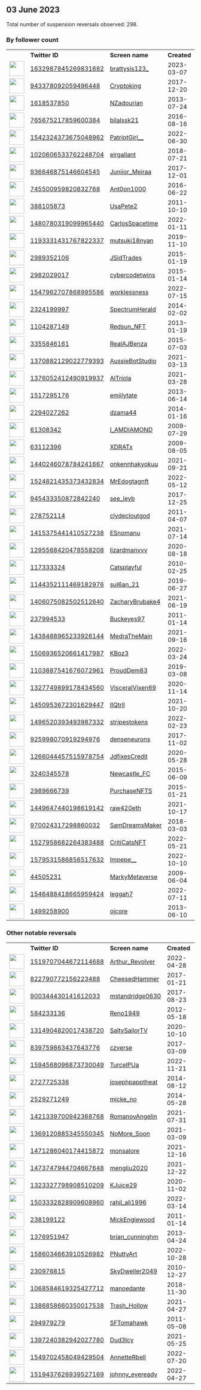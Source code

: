 
## 03 June 2023
Total number of suspension reversals observed: 298.

### By follower count
<table><tr><th></th><th align="left">Twitter ID</th><th align="left">Screen name</th>
<th align="left">Created</th><th align="left">Status</th><th align="left">Suspended</th><th align="left">Followers</th>
<tr><td><a href="https://pbs.twimg.com/profile_images/1665369522646425600/SJXm9EfT_normal.jpg"><img src="https://pbs.twimg.com/profile_images/1665369522646425600/SJXm9EfT_normal.jpg" width="40px" height="40px" align="center"/></a></td><td><a href="https://twitter.com/intent/user?user_id=1632987845269831682">1632987845269831682</a></td><td><a href="https://twitter.com/brattysis123_">brattysis123_</a></td><td>2023-03-07</td><td align="center"></td><td>2023-04-17</td><td>146968</td></tr>
<tr><td><a href="https://pbs.twimg.com/profile_images/1591393579142123522/JC36CJsK_normal.jpg"><img src="https://pbs.twimg.com/profile_images/1591393579142123522/JC36CJsK_normal.jpg" width="40px" height="40px" align="center"/></a></td><td><a href="https://twitter.com/intent/user?user_id=943378092059496448">943378092059496448</a></td><td><a href="https://twitter.com/Cryptoking">Cryptoking</a></td><td>2017-12-20</td><td align="center"></td><td>2022-12-27</td><td>112334</td></tr>
<tr><td><a href="https://pbs.twimg.com/profile_images/1614558406223826950/iHCxooHu_normal.jpg"><img src="https://pbs.twimg.com/profile_images/1614558406223826950/iHCxooHu_normal.jpg" width="40px" height="40px" align="center"/></a></td><td><a href="https://twitter.com/intent/user?user_id=1618537850">1618537850</a></td><td><a href="https://twitter.com/NZadourian">NZadourian</a></td><td>2013-07-24</td><td align="center"></td><td>2023-05-10</td><td>47388</td></tr>
<tr><td><a href="https://pbs.twimg.com/profile_images/1608814720559054851/TMoJCH7c_normal.jpg"><img src="https://pbs.twimg.com/profile_images/1608814720559054851/TMoJCH7c_normal.jpg" width="40px" height="40px" align="center"/></a></td><td><a href="https://twitter.com/intent/user?user_id=765675217859600384">765675217859600384</a></td><td><a href="https://twitter.com/bilalssk21">bilalssk21</a></td><td>2016-08-16</td><td align="center"></td><td>2023-05-20</td><td>18585</td></tr>
<tr><td><a href="https://pbs.twimg.com/profile_images/1665521268861415428/bRvQPRmt_normal.jpg"><img src="https://pbs.twimg.com/profile_images/1665521268861415428/bRvQPRmt_normal.jpg" width="40px" height="40px" align="center"/></a></td><td><a href="https://twitter.com/intent/user?user_id=1542324373675048962">1542324373675048962</a></td><td><a href="https://twitter.com/PatriotGirl__">PatriotGirl__</a></td><td>2022-06-30</td><td align="center"></td><td>2022-11-12</td><td>17782</td></tr>
<tr><td><a href="https://pbs.twimg.com/profile_images/1020607039960121344/pPu076L6_normal.jpg"><img src="https://pbs.twimg.com/profile_images/1020607039960121344/pPu076L6_normal.jpg" width="40px" height="40px" align="center"/></a></td><td><a href="https://twitter.com/intent/user?user_id=1020606533762248704">1020606533762248704</a></td><td><a href="https://twitter.com/eirgallant">eirgallant</a></td><td>2018-07-21</td><td align="center"></td><td>2023-05-26</td><td>14591</td></tr>
<tr><td><a href="https://pbs.twimg.com/profile_images/1633831348967444486/0WBUWuRj_normal.jpg"><img src="https://pbs.twimg.com/profile_images/1633831348967444486/0WBUWuRj_normal.jpg" width="40px" height="40px" align="center"/></a></td><td><a href="https://twitter.com/intent/user?user_id=936646875146604545">936646875146604545</a></td><td><a href="https://twitter.com/Juniior_Meiraa">Juniior_Meiraa</a></td><td>2017-12-01</td><td align="center"></td><td>2023-03-31</td><td>11116</td></tr>
<tr><td><a href="https://pbs.twimg.com/profile_images/1669276362899587074/xcwqCnjs_normal.jpg"><img src="https://pbs.twimg.com/profile_images/1669276362899587074/xcwqCnjs_normal.jpg" width="40px" height="40px" align="center"/></a></td><td><a href="https://twitter.com/intent/user?user_id=745500959820832768">745500959820832768</a></td><td><a href="https://twitter.com/Ant0on1000">Ant0on1000</a></td><td>2016-06-22</td><td align="center"></td><td></td><td>11090</td></tr>
<tr><td><a href="https://pbs.twimg.com/profile_images/1386616391206277121/F8uQtHF4_normal.jpg"><img src="https://pbs.twimg.com/profile_images/1386616391206277121/F8uQtHF4_normal.jpg" width="40px" height="40px" align="center"/></a></td><td><a href="https://twitter.com/intent/user?user_id=388105873">388105873</a></td><td><a href="https://twitter.com/UsaPete2">UsaPete2</a></td><td>2011-10-10</td><td align="center">🚫</td><td>2023-05-29</td><td>11045</td></tr>
<tr><td><a href="https://pbs.twimg.com/profile_images/1587285381497634822/Lm4RximV_normal.jpg"><img src="https://pbs.twimg.com/profile_images/1587285381497634822/Lm4RximV_normal.jpg" width="40px" height="40px" align="center"/></a></td><td><a href="https://twitter.com/intent/user?user_id=1480780319099965440">1480780319099965440</a></td><td><a href="https://twitter.com/CarlosSpacetime">CarlosSpacetime</a></td><td>2022-01-11</td><td align="center"></td><td>2023-06-01</td><td>10912</td></tr>
<tr><td><a href="https://pbs.twimg.com/profile_images/1518480105118466048/CvuhRihU_normal.jpg"><img src="https://pbs.twimg.com/profile_images/1518480105118466048/CvuhRihU_normal.jpg" width="40px" height="40px" align="center"/></a></td><td><a href="https://twitter.com/intent/user?user_id=1193331431767822337">1193331431767822337</a></td><td><a href="https://twitter.com/mutsuki18nyan">mutsuki18nyan</a></td><td>2019-11-10</td><td align="center"></td><td>2023-05-16</td><td>10735</td></tr>
<tr><td><a href="https://pbs.twimg.com/profile_images/1617415184582332416/k526am03_normal.jpg"><img src="https://pbs.twimg.com/profile_images/1617415184582332416/k526am03_normal.jpg" width="40px" height="40px" align="center"/></a></td><td><a href="https://twitter.com/intent/user?user_id=2989352106">2989352106</a></td><td><a href="https://twitter.com/JSidTrades">JSidTrades</a></td><td>2015-01-19</td><td align="center"></td><td>2023-06-01</td><td>9845</td></tr>
<tr><td><a href="https://pbs.twimg.com/profile_images/1599678808721747968/GTR1nxpX_normal.jpg"><img src="https://pbs.twimg.com/profile_images/1599678808721747968/GTR1nxpX_normal.jpg" width="40px" height="40px" align="center"/></a></td><td><a href="https://twitter.com/intent/user?user_id=2982029017">2982029017</a></td><td><a href="https://twitter.com/cybercodetwins">cybercodetwins</a></td><td>2015-01-14</td><td align="center"></td><td>2023-05-31</td><td>9747</td></tr>
<tr><td><a href="https://pbs.twimg.com/profile_images/1668660333718777873/GntM6rvH_normal.jpg"><img src="https://pbs.twimg.com/profile_images/1668660333718777873/GntM6rvH_normal.jpg" width="40px" height="40px" align="center"/></a></td><td><a href="https://twitter.com/intent/user?user_id=1547962707868995586">1547962707868995586</a></td><td><a href="https://twitter.com/worklessness">worklessness</a></td><td>2022-07-15</td><td align="center">🚫</td><td>2023-05-28</td><td>8848</td></tr>
<tr><td><a href="https://pbs.twimg.com/profile_images/1642184478889062400/IkHy7gVp_normal.jpg"><img src="https://pbs.twimg.com/profile_images/1642184478889062400/IkHy7gVp_normal.jpg" width="40px" height="40px" align="center"/></a></td><td><a href="https://twitter.com/intent/user?user_id=2324199997">2324199997</a></td><td><a href="https://twitter.com/SpectrumHerald">SpectrumHerald</a></td><td>2014-02-02</td><td align="center"></td><td>2023-05-30</td><td>8627</td></tr>
<tr><td><a href="https://pbs.twimg.com/profile_images/1642795575857885184/JjENzfuP_normal.png"><img src="https://pbs.twimg.com/profile_images/1642795575857885184/JjENzfuP_normal.png" width="40px" height="40px" align="center"/></a></td><td><a href="https://twitter.com/intent/user?user_id=1104287149">1104287149</a></td><td><a href="https://twitter.com/Redsun_NFT">Redsun_NFT</a></td><td>2013-01-19</td><td align="center"></td><td>2023-05-30</td><td>8609</td></tr>
<tr><td><a href="https://pbs.twimg.com/profile_images/1158189409067503617/GiSktrqU_normal.jpg"><img src="https://pbs.twimg.com/profile_images/1158189409067503617/GiSktrqU_normal.jpg" width="40px" height="40px" align="center"/></a></td><td><a href="https://twitter.com/intent/user?user_id=3355846161">3355846161</a></td><td><a href="https://twitter.com/RealAJBenza">RealAJBenza</a></td><td>2015-07-03</td><td align="center"></td><td></td><td>8527</td></tr>
<tr><td><a href="https://pbs.twimg.com/profile_images/1581448679285698561/YlHyePjW_normal.jpg"><img src="https://pbs.twimg.com/profile_images/1581448679285698561/YlHyePjW_normal.jpg" width="40px" height="40px" align="center"/></a></td><td><a href="https://twitter.com/intent/user?user_id=1370882129022779393">1370882129022779393</a></td><td><a href="https://twitter.com/AussieBotStudio">AussieBotStudio</a></td><td>2021-03-13</td><td align="center"></td><td>2023-05-30</td><td>8207</td></tr>
<tr><td><a href="https://pbs.twimg.com/profile_images/1665456584367960064/9wrYB-17_normal.png"><img src="https://pbs.twimg.com/profile_images/1665456584367960064/9wrYB-17_normal.png" width="40px" height="40px" align="center"/></a></td><td><a href="https://twitter.com/intent/user?user_id=1376052412490919937">1376052412490919937</a></td><td><a href="https://twitter.com/AlTriola">AlTriola</a></td><td>2021-03-28</td><td align="center"></td><td>2023-05-31</td><td>8159</td></tr>
<tr><td><a href="https://pbs.twimg.com/profile_images/1664717064198582273/cbgc5ImR_normal.jpg"><img src="https://pbs.twimg.com/profile_images/1664717064198582273/cbgc5ImR_normal.jpg" width="40px" height="40px" align="center"/></a></td><td><a href="https://twitter.com/intent/user?user_id=1517295176">1517295176</a></td><td><a href="https://twitter.com/emiilytate">emiilytate</a></td><td>2013-06-14</td><td align="center"></td><td>2022-08-15</td><td>8125</td></tr>
<tr><td><a href="https://pbs.twimg.com/profile_images/1629077286300401666/cVEgaeB8_normal.jpg"><img src="https://pbs.twimg.com/profile_images/1629077286300401666/cVEgaeB8_normal.jpg" width="40px" height="40px" align="center"/></a></td><td><a href="https://twitter.com/intent/user?user_id=2294027262">2294027262</a></td><td><a href="https://twitter.com/dzama44">dzama44</a></td><td>2014-01-16</td><td align="center"></td><td>2023-05-02</td><td>7968</td></tr>
<tr><td><a href="https://pbs.twimg.com/profile_images/1665758329765855233/frj8wJK__normal.jpg"><img src="https://pbs.twimg.com/profile_images/1665758329765855233/frj8wJK__normal.jpg" width="40px" height="40px" align="center"/></a></td><td><a href="https://twitter.com/intent/user?user_id=61308342">61308342</a></td><td><a href="https://twitter.com/I_AMDIAMOND">I_AMDIAMOND</a></td><td>2009-07-29</td><td align="center"></td><td>2022-11-22</td><td>7661</td></tr>
<tr><td><a href="https://pbs.twimg.com/profile_images/1671909350003159041/YXFyGaI3_normal.jpg"><img src="https://pbs.twimg.com/profile_images/1671909350003159041/YXFyGaI3_normal.jpg" width="40px" height="40px" align="center"/></a></td><td><a href="https://twitter.com/intent/user?user_id=63112396">63112396</a></td><td><a href="https://twitter.com/XDRATx">XDRATx</a></td><td>2009-08-05</td><td align="center"></td><td>2023-05-25</td><td>7228</td></tr>
<tr><td><a href="https://pbs.twimg.com/profile_images/1659469789151240195/8njZ1ZYp_normal.jpg"><img src="https://pbs.twimg.com/profile_images/1659469789151240195/8njZ1ZYp_normal.jpg" width="40px" height="40px" align="center"/></a></td><td><a href="https://twitter.com/intent/user?user_id=1440246078784241667">1440246078784241667</a></td><td><a href="https://twitter.com/onkennhakyokuu">onkennhakyokuu</a></td><td>2021-09-21</td><td align="center">🚫</td><td>2023-05-31</td><td>6984</td></tr>
<tr><td><a href="https://pbs.twimg.com/profile_images/1673577603322593280/NXEQsdqU_normal.jpg"><img src="https://pbs.twimg.com/profile_images/1673577603322593280/NXEQsdqU_normal.jpg" width="40px" height="40px" align="center"/></a></td><td><a href="https://twitter.com/intent/user?user_id=1524821435373432834">1524821435373432834</a></td><td><a href="https://twitter.com/MrEdogtagnft">MrEdogtagnft</a></td><td>2022-05-12</td><td align="center"></td><td>2023-06-01</td><td>6905</td></tr>
<tr><td><a href="https://pbs.twimg.com/profile_images/1586868403561992192/TLPtNSkI_normal.png"><img src="https://pbs.twimg.com/profile_images/1586868403561992192/TLPtNSkI_normal.png" width="40px" height="40px" align="center"/></a></td><td><a href="https://twitter.com/intent/user?user_id=945433350872842240">945433350872842240</a></td><td><a href="https://twitter.com/see_leyb">see_leyb</a></td><td>2017-12-25</td><td align="center"></td><td>2023-06-01</td><td>6835</td></tr>
<tr><td><a href="https://pbs.twimg.com/profile_images/1647829196457099268/KIsoDgvq_normal.jpg"><img src="https://pbs.twimg.com/profile_images/1647829196457099268/KIsoDgvq_normal.jpg" width="40px" height="40px" align="center"/></a></td><td><a href="https://twitter.com/intent/user?user_id=278752114">278752114</a></td><td><a href="https://twitter.com/clydecloutgod">clydecloutgod</a></td><td>2011-04-07</td><td align="center"></td><td>2023-05-27</td><td>6678</td></tr>
<tr><td><a href="https://pbs.twimg.com/profile_images/1650220811502927874/HrnzhEmE_normal.jpg"><img src="https://pbs.twimg.com/profile_images/1650220811502927874/HrnzhEmE_normal.jpg" width="40px" height="40px" align="center"/></a></td><td><a href="https://twitter.com/intent/user?user_id=1415375441410527238">1415375441410527238</a></td><td><a href="https://twitter.com/ESnomanu">ESnomanu</a></td><td>2021-07-14</td><td align="center"></td><td></td><td>6431</td></tr>
<tr><td><a href="https://pbs.twimg.com/profile_images/1654545381072543744/PK-uHimF_normal.jpg"><img src="https://pbs.twimg.com/profile_images/1654545381072543744/PK-uHimF_normal.jpg" width="40px" height="40px" align="center"/></a></td><td><a href="https://twitter.com/intent/user?user_id=1295568420478558208">1295568420478558208</a></td><td><a href="https://twitter.com/lizardmanvvv">lizardmanvvv</a></td><td>2020-08-18</td><td align="center"></td><td>2023-05-31</td><td>6378</td></tr>
<tr><td><a href="https://pbs.twimg.com/profile_images/1632397847491428357/FBwdd5da_normal.jpg"><img src="https://pbs.twimg.com/profile_images/1632397847491428357/FBwdd5da_normal.jpg" width="40px" height="40px" align="center"/></a></td><td><a href="https://twitter.com/intent/user?user_id=117333324">117333324</a></td><td><a href="https://twitter.com/Catsplayful">Catsplayful</a></td><td>2010-02-25</td><td align="center">🚫</td><td>2023-05-03</td><td>6348</td></tr>
<tr><td><a href="https://pbs.twimg.com/profile_images/1538272494590771203/YX79I4cm_normal.jpg"><img src="https://pbs.twimg.com/profile_images/1538272494590771203/YX79I4cm_normal.jpg" width="40px" height="40px" align="center"/></a></td><td><a href="https://twitter.com/intent/user?user_id=1144352111469182976">1144352111469182976</a></td><td><a href="https://twitter.com/sul6an_21">sul6an_21</a></td><td>2019-06-27</td><td align="center"></td><td>2022-12-03</td><td>6126</td></tr>
<tr><td><a href="https://pbs.twimg.com/profile_images/1663719875393486848/2-Q9SVfr_normal.jpg"><img src="https://pbs.twimg.com/profile_images/1663719875393486848/2-Q9SVfr_normal.jpg" width="40px" height="40px" align="center"/></a></td><td><a href="https://twitter.com/intent/user?user_id=1406075082502512640">1406075082502512640</a></td><td><a href="https://twitter.com/ZacharyBrubake4">ZacharyBrubake4</a></td><td>2021-06-19</td><td align="center"></td><td>2023-06-01</td><td>5996</td></tr>
<tr><td><a href="https://pbs.twimg.com/profile_images/1661852463866191872/cubOHunD_normal.jpg"><img src="https://pbs.twimg.com/profile_images/1661852463866191872/cubOHunD_normal.jpg" width="40px" height="40px" align="center"/></a></td><td><a href="https://twitter.com/intent/user?user_id=237994533">237994533</a></td><td><a href="https://twitter.com/Buckeyes97">Buckeyes97</a></td><td>2011-01-14</td><td align="center"></td><td>2023-06-01</td><td>5992</td></tr>
<tr><td><a href="https://pbs.twimg.com/profile_images/1615802947002109975/ngj9joUB_normal.jpg"><img src="https://pbs.twimg.com/profile_images/1615802947002109975/ngj9joUB_normal.jpg" width="40px" height="40px" align="center"/></a></td><td><a href="https://twitter.com/intent/user?user_id=1438488965233926144">1438488965233926144</a></td><td><a href="https://twitter.com/MedraTheMain">MedraTheMain</a></td><td>2021-09-16</td><td align="center"></td><td>2023-05-31</td><td>5973</td></tr>
<tr><td><a href="https://pbs.twimg.com/profile_images/1530266867725701129/4rfE2MwG_normal.jpg"><img src="https://pbs.twimg.com/profile_images/1530266867725701129/4rfE2MwG_normal.jpg" width="40px" height="40px" align="center"/></a></td><td><a href="https://twitter.com/intent/user?user_id=1506936520661417987">1506936520661417987</a></td><td><a href="https://twitter.com/KBoz3">KBoz3</a></td><td>2022-03-24</td><td align="center"></td><td>2023-05-31</td><td>5873</td></tr>
<tr><td><a href="https://pbs.twimg.com/profile_images/1668424767492472832/UqgHJmsg_normal.png"><img src="https://pbs.twimg.com/profile_images/1668424767492472832/UqgHJmsg_normal.png" width="40px" height="40px" align="center"/></a></td><td><a href="https://twitter.com/intent/user?user_id=1103887541676072961">1103887541676072961</a></td><td><a href="https://twitter.com/ProudDem83">ProudDem83</a></td><td>2019-03-08</td><td align="center"></td><td>2022-12-09</td><td>5866</td></tr>
<tr><td><a href="https://pbs.twimg.com/profile_images/1608208198489579521/UjW1poxl_normal.jpg"><img src="https://pbs.twimg.com/profile_images/1608208198489579521/UjW1poxl_normal.jpg" width="40px" height="40px" align="center"/></a></td><td><a href="https://twitter.com/intent/user?user_id=1327749899178434560">1327749899178434560</a></td><td><a href="https://twitter.com/VisceralVixen69">VisceralVixen69</a></td><td>2020-11-14</td><td align="center"></td><td>2023-05-27</td><td>5796</td></tr>
<tr><td><a href="https://pbs.twimg.com/profile_images/1653750927222775809/s6H29u0R_normal.jpg"><img src="https://pbs.twimg.com/profile_images/1653750927222775809/s6H29u0R_normal.jpg" width="40px" height="40px" align="center"/></a></td><td><a href="https://twitter.com/intent/user?user_id=1450953672301629447">1450953672301629447</a></td><td><a href="https://twitter.com/IIQtrll">IIQtrll</a></td><td>2021-10-20</td><td align="center"></td><td>2023-05-11</td><td>5793</td></tr>
<tr><td><a href="https://pbs.twimg.com/profile_images/1654166344885993479/1ZfLhDXU_normal.jpg"><img src="https://pbs.twimg.com/profile_images/1654166344885993479/1ZfLhDXU_normal.jpg" width="40px" height="40px" align="center"/></a></td><td><a href="https://twitter.com/intent/user?user_id=1496520393493987332">1496520393493987332</a></td><td><a href="https://twitter.com/stripestokens">stripestokens</a></td><td>2022-02-23</td><td align="center"></td><td>2023-05-31</td><td>5671</td></tr>
<tr><td><a href="https://pbs.twimg.com/profile_images/1554458624080101377/CZxOOfxv_normal.jpg"><img src="https://pbs.twimg.com/profile_images/1554458624080101377/CZxOOfxv_normal.jpg" width="40px" height="40px" align="center"/></a></td><td><a href="https://twitter.com/intent/user?user_id=925998070919294976">925998070919294976</a></td><td><a href="https://twitter.com/denseneurons">denseneurons</a></td><td>2017-11-02</td><td align="center"></td><td>2022-09-24</td><td>5374</td></tr>
<tr><td><a href="https://pbs.twimg.com/profile_images/1577890606667309058/w8mz06ON_normal.jpg"><img src="https://pbs.twimg.com/profile_images/1577890606667309058/w8mz06ON_normal.jpg" width="40px" height="40px" align="center"/></a></td><td><a href="https://twitter.com/intent/user?user_id=1266044457515978754">1266044457515978754</a></td><td><a href="https://twitter.com/JdfixesCredit">JdfixesCredit</a></td><td>2020-05-28</td><td align="center"></td><td>2023-01-16</td><td>4962</td></tr>
<tr><td><a href="https://pbs.twimg.com/profile_images/1602857344878215169/Ik7ESxzC_normal.jpg"><img src="https://pbs.twimg.com/profile_images/1602857344878215169/Ik7ESxzC_normal.jpg" width="40px" height="40px" align="center"/></a></td><td><a href="https://twitter.com/intent/user?user_id=3240345578">3240345578</a></td><td><a href="https://twitter.com/Newcastle_FC">Newcastle_FC</a></td><td>2015-06-09</td><td align="center"></td><td>2023-04-27</td><td>4961</td></tr>
<tr><td><a href="https://pbs.twimg.com/profile_images/1662544294983483399/OZustUqA_normal.jpg"><img src="https://pbs.twimg.com/profile_images/1662544294983483399/OZustUqA_normal.jpg" width="40px" height="40px" align="center"/></a></td><td><a href="https://twitter.com/intent/user?user_id=2989666739">2989666739</a></td><td><a href="https://twitter.com/PurchaseNFTS">PurchaseNFTS</a></td><td>2015-01-21</td><td align="center"></td><td>2023-06-03</td><td>4913</td></tr>
<tr><td><a href="https://pbs.twimg.com/profile_images/1671922907042258945/73qkbxNX_normal.png"><img src="https://pbs.twimg.com/profile_images/1671922907042258945/73qkbxNX_normal.png" width="40px" height="40px" align="center"/></a></td><td><a href="https://twitter.com/intent/user?user_id=1449647440198619142">1449647440198619142</a></td><td><a href="https://twitter.com/raw420eth">raw420eth</a></td><td>2021-10-17</td><td align="center"></td><td>2023-06-01</td><td>4901</td></tr>
<tr><td><a href="https://pbs.twimg.com/profile_images/1667258348473929730/vti5JMBh_normal.jpg"><img src="https://pbs.twimg.com/profile_images/1667258348473929730/vti5JMBh_normal.jpg" width="40px" height="40px" align="center"/></a></td><td><a href="https://twitter.com/intent/user?user_id=970024317298860032">970024317298860032</a></td><td><a href="https://twitter.com/SamDreamsMaker">SamDreamsMaker</a></td><td>2018-03-03</td><td align="center"></td><td>2023-03-15</td><td>4775</td></tr>
<tr><td><a href="https://pbs.twimg.com/profile_images/1535297607148392450/fp-hyUu6_normal.jpg"><img src="https://pbs.twimg.com/profile_images/1535297607148392450/fp-hyUu6_normal.jpg" width="40px" height="40px" align="center"/></a></td><td><a href="https://twitter.com/intent/user?user_id=1527958682264383488">1527958682264383488</a></td><td><a href="https://twitter.com/CritiCatsNFT">CritiCatsNFT</a></td><td>2022-05-21</td><td align="center"></td><td>2023-05-26</td><td>4582</td></tr>
<tr><td><a href="https://pbs.twimg.com/profile_images/1666250459969994753/RhGmmaHA_normal.jpg"><img src="https://pbs.twimg.com/profile_images/1666250459969994753/RhGmmaHA_normal.jpg" width="40px" height="40px" align="center"/></a></td><td><a href="https://twitter.com/intent/user?user_id=1579531586856517632">1579531586856517632</a></td><td><a href="https://twitter.com/Impepe__">Impepe__</a></td><td>2022-10-10</td><td align="center"></td><td>2023-06-01</td><td>4441</td></tr>
<tr><td><a href="https://pbs.twimg.com/profile_images/1667269720872042496/XYxurGHN_normal.jpg"><img src="https://pbs.twimg.com/profile_images/1667269720872042496/XYxurGHN_normal.jpg" width="40px" height="40px" align="center"/></a></td><td><a href="https://twitter.com/intent/user?user_id=44505231">44505231</a></td><td><a href="https://twitter.com/MarkyMetaverse">MarkyMetaverse</a></td><td>2009-06-04</td><td align="center"></td><td>2023-06-01</td><td>4427</td></tr>
<tr><td><a href="https://pbs.twimg.com/profile_images/1661709547621302280/6ipZynMT_normal.jpg"><img src="https://pbs.twimg.com/profile_images/1661709547621302280/6ipZynMT_normal.jpg" width="40px" height="40px" align="center"/></a></td><td><a href="https://twitter.com/intent/user?user_id=1546488418665959424">1546488418665959424</a></td><td><a href="https://twitter.com/leggah7">leggah7</a></td><td>2022-07-11</td><td align="center"></td><td>2023-06-01</td><td>4370</td></tr>
<tr><td><a href="https://pbs.twimg.com/profile_images/1674139810456391691/aKMnDOSO_normal.jpg"><img src="https://pbs.twimg.com/profile_images/1674139810456391691/aKMnDOSO_normal.jpg" width="40px" height="40px" align="center"/></a></td><td><a href="https://twitter.com/intent/user?user_id=1499258900">1499258900</a></td><td><a href="https://twitter.com/ojcore">ojcore</a></td><td>2013-06-10</td><td align="center"></td><td>2023-05-31</td><td>4367</td></tr>
</table>

### Other notable reversals
<table><tr><th></th><th align="left">Twitter ID</th><th align="left">Screen name</th>
<th align="left">Created</th><th align="left">Status</th><th align="left">Suspended</th><th align="left">Followers</th>
<tr><td><a href="https://pbs.twimg.com/profile_images/1519707498973904902/9CgXVxK8_normal.jpg"><img src="https://pbs.twimg.com/profile_images/1519707498973904902/9CgXVxK8_normal.jpg" width="40px" height="40px" align="center"/></a></td><td><a href="https://twitter.com/intent/user?user_id=1519707044672114688">1519707044672114688</a></td><td><a href="https://twitter.com/Arthur_Revolver">Arthur_Revolver</a></td><td>2022-04-28</td><td align="center"></td><td>2022-12-01</td><td>652</td></tr>
<tr><td><a href="https://pbs.twimg.com/profile_images/847194217797603329/WXWk5DiG_normal.jpg"><img src="https://pbs.twimg.com/profile_images/847194217797603329/WXWk5DiG_normal.jpg" width="40px" height="40px" align="center"/></a></td><td><a href="https://twitter.com/intent/user?user_id=822790772156223488">822790772156223488</a></td><td><a href="https://twitter.com/CheesedHammer">CheesedHammer</a></td><td>2017-01-21</td><td align="center"></td><td>2023-05-25</td><td>933</td></tr>
<tr><td><a href="https://pbs.twimg.com/profile_images/1469335428553752579/ZmBZj8iQ_normal.jpg"><img src="https://pbs.twimg.com/profile_images/1469335428553752579/ZmBZj8iQ_normal.jpg" width="40px" height="40px" align="center"/></a></td><td><a href="https://twitter.com/intent/user?user_id=900344430141612033">900344430141612033</a></td><td><a href="https://twitter.com/mstandridge0630">mstandridge0630</a></td><td>2017-08-23</td><td align="center"></td><td>2023-05-28</td><td>3649</td></tr>
<tr><td><a href="https://pbs.twimg.com/profile_images/785971586415276032/0aEvD6j1_normal.jpg"><img src="https://pbs.twimg.com/profile_images/785971586415276032/0aEvD6j1_normal.jpg" width="40px" height="40px" align="center"/></a></td><td><a href="https://twitter.com/intent/user?user_id=584233136">584233136</a></td><td><a href="https://twitter.com/Reno1949">Reno1949</a></td><td>2012-05-18</td><td align="center"></td><td>2023-05-31</td><td>2791</td></tr>
<tr><td><a href="https://pbs.twimg.com/profile_images/1529523730233364483/UqjLiSyy_normal.png"><img src="https://pbs.twimg.com/profile_images/1529523730233364483/UqjLiSyy_normal.png" width="40px" height="40px" align="center"/></a></td><td><a href="https://twitter.com/intent/user?user_id=1314904820017438720">1314904820017438720</a></td><td><a href="https://twitter.com/SaltySailorTV">SaltySailorTV</a></td><td>2020-10-10</td><td align="center"></td><td>2022-12-14</td><td>253</td></tr>
<tr><td><a href="https://pbs.twimg.com/profile_images/1627375506831343616/39SSdHmc_normal.jpg"><img src="https://pbs.twimg.com/profile_images/1627375506831343616/39SSdHmc_normal.jpg" width="40px" height="40px" align="center"/></a></td><td><a href="https://twitter.com/intent/user?user_id=839759863437643776">839759863437643776</a></td><td><a href="https://twitter.com/czverse">czverse</a></td><td>2017-03-09</td><td align="center"></td><td>2023-05-30</td><td>4050</td></tr>
<tr><td><a href="https://pbs.twimg.com/profile_images/1665204409536778240/QsOM58Cj_normal.jpg"><img src="https://pbs.twimg.com/profile_images/1665204409536778240/QsOM58Cj_normal.jpg" width="40px" height="40px" align="center"/></a></td><td><a href="https://twitter.com/intent/user?user_id=1594568096873730049">1594568096873730049</a></td><td><a href="https://twitter.com/TurcelPUa">TurcelPUa</a></td><td>2022-11-21</td><td align="center"></td><td>2022-12-10</td><td>66</td></tr>
<tr><td><a href="https://pbs.twimg.com/profile_images/1591178764276441088/KUvpvjAC_normal.jpg"><img src="https://pbs.twimg.com/profile_images/1591178764276441088/KUvpvjAC_normal.jpg" width="40px" height="40px" align="center"/></a></td><td><a href="https://twitter.com/intent/user?user_id=2727725336">2727725336</a></td><td><a href="https://twitter.com/josephpapptheat">josephpapptheat</a></td><td>2014-08-12</td><td align="center"></td><td>2023-05-25</td><td>2397</td></tr>
<tr><td><a href="https://pbs.twimg.com/profile_images/1548653030626705411/XRIcfEWo_normal.jpg"><img src="https://pbs.twimg.com/profile_images/1548653030626705411/XRIcfEWo_normal.jpg" width="40px" height="40px" align="center"/></a></td><td><a href="https://twitter.com/intent/user?user_id=2529271249">2529271249</a></td><td><a href="https://twitter.com/micke_no">micke_no</a></td><td>2014-05-28</td><td align="center"></td><td>2023-01-11</td><td>878</td></tr>
<tr><td><a href="https://pbs.twimg.com/profile_images/1648914223848919040/JvdbH8Tq_normal.jpg"><img src="https://pbs.twimg.com/profile_images/1648914223848919040/JvdbH8Tq_normal.jpg" width="40px" height="40px" align="center"/></a></td><td><a href="https://twitter.com/intent/user?user_id=1421339700942368768">1421339700942368768</a></td><td><a href="https://twitter.com/RomanovAngelin">RomanovAngelin</a></td><td>2021-07-31</td><td align="center"></td><td>2023-06-01</td><td>790</td></tr>
<tr><td><a href="https://pbs.twimg.com/profile_images/1369844286603358211/4ZV6j_f7_normal.jpg"><img src="https://pbs.twimg.com/profile_images/1369844286603358211/4ZV6j_f7_normal.jpg" width="40px" height="40px" align="center"/></a></td><td><a href="https://twitter.com/intent/user?user_id=1369120885345550345">1369120885345550345</a></td><td><a href="https://twitter.com/NoMore_Soon">NoMore_Soon</a></td><td>2021-03-09</td><td align="center"></td><td>2023-05-28</td><td>1306</td></tr>
<tr><td><a href="https://pbs.twimg.com/profile_images/1584998765739577345/8qTve5bq_normal.jpg"><img src="https://pbs.twimg.com/profile_images/1584998765739577345/8qTve5bq_normal.jpg" width="40px" height="40px" align="center"/></a></td><td><a href="https://twitter.com/intent/user?user_id=1471286040174415872">1471286040174415872</a></td><td><a href="https://twitter.com/monsalore">monsalore</a></td><td>2021-12-16</td><td align="center"></td><td>2022-11-21</td><td>2904</td></tr>
<tr><td><a href="https://pbs.twimg.com/profile_images/1592976739096895489/lONU97w8_normal.jpg"><img src="https://pbs.twimg.com/profile_images/1592976739096895489/lONU97w8_normal.jpg" width="40px" height="40px" align="center"/></a></td><td><a href="https://twitter.com/intent/user?user_id=1473747944704667648">1473747944704667648</a></td><td><a href="https://twitter.com/mengliu2020">mengliu2020</a></td><td>2021-12-22</td><td align="center"></td><td>2023-04-14</td><td>117</td></tr>
<tr><td><a href="https://pbs.twimg.com/profile_images/1665555260658667520/Nemasdp3_normal.jpg"><img src="https://pbs.twimg.com/profile_images/1665555260658667520/Nemasdp3_normal.jpg" width="40px" height="40px" align="center"/></a></td><td><a href="https://twitter.com/intent/user?user_id=1323327798908510209">1323327798908510209</a></td><td><a href="https://twitter.com/KJuice29">KJuice29</a></td><td>2020-11-02</td><td align="center"></td><td>2022-12-21</td><td>91</td></tr>
<tr><td><a href="https://pbs.twimg.com/profile_images/1668861927454306304/8JWyRCnR_normal.jpg"><img src="https://pbs.twimg.com/profile_images/1668861927454306304/8JWyRCnR_normal.jpg" width="40px" height="40px" align="center"/></a></td><td><a href="https://twitter.com/intent/user?user_id=1503332828909608960">1503332828909608960</a></td><td><a href="https://twitter.com/rahil_ali1996">rahil_ali1996</a></td><td>2022-03-14</td><td align="center"></td><td>2023-05-15</td><td>202</td></tr>
<tr><td><a href="https://pbs.twimg.com/profile_images/1615484787845742598/rnxL_tcn_normal.jpg"><img src="https://pbs.twimg.com/profile_images/1615484787845742598/rnxL_tcn_normal.jpg" width="40px" height="40px" align="center"/></a></td><td><a href="https://twitter.com/intent/user?user_id=238199122">238199122</a></td><td><a href="https://twitter.com/MickEnglewood">MickEnglewood</a></td><td>2011-01-14</td><td align="center"></td><td>2023-05-27</td><td>857</td></tr>
<tr><td><a href="https://pbs.twimg.com/profile_images/1473683034302001156/2Y-emWg8_normal.jpg"><img src="https://pbs.twimg.com/profile_images/1473683034302001156/2Y-emWg8_normal.jpg" width="40px" height="40px" align="center"/></a></td><td><a href="https://twitter.com/intent/user?user_id=1376951947">1376951947</a></td><td><a href="https://twitter.com/brian_cunninghm">brian_cunninghm</a></td><td>2013-04-24</td><td align="center"></td><td>2023-05-21</td><td>2264</td></tr>
<tr><td><a href="https://pbs.twimg.com/profile_images/1643011512779276288/yJ-mbUjr_normal.jpg"><img src="https://pbs.twimg.com/profile_images/1643011512779276288/yJ-mbUjr_normal.jpg" width="40px" height="40px" align="center"/></a></td><td><a href="https://twitter.com/intent/user?user_id=1586034663910526982">1586034663910526982</a></td><td><a href="https://twitter.com/PNuttyArt">PNuttyArt</a></td><td>2022-10-28</td><td align="center"></td><td>2023-06-01</td><td>2229</td></tr>
<tr><td><a href="https://pbs.twimg.com/profile_images/1450488046919507971/mpD38RuM_normal.jpg"><img src="https://pbs.twimg.com/profile_images/1450488046919507971/mpD38RuM_normal.jpg" width="40px" height="40px" align="center"/></a></td><td><a href="https://twitter.com/intent/user?user_id=230976815">230976815</a></td><td><a href="https://twitter.com/SkyDweller2049">SkyDweller2049</a></td><td>2010-12-27</td><td align="center">🚫</td><td>2023-06-01</td><td>2559</td></tr>
<tr><td><a href="https://pbs.twimg.com/profile_images/1070441170235506688/y6QNZMV4_normal.jpg"><img src="https://pbs.twimg.com/profile_images/1070441170235506688/y6QNZMV4_normal.jpg" width="40px" height="40px" align="center"/></a></td><td><a href="https://twitter.com/intent/user?user_id=1068584619325427712">1068584619325427712</a></td><td><a href="https://twitter.com/manoedante">manoedante</a></td><td>2018-11-30</td><td align="center"></td><td>2022-12-13</td><td>1722</td></tr>
<tr><td><a href="https://pbs.twimg.com/profile_images/1608542394881818625/RJ5MqZhB_normal.jpg"><img src="https://pbs.twimg.com/profile_images/1608542394881818625/RJ5MqZhB_normal.jpg" width="40px" height="40px" align="center"/></a></td><td><a href="https://twitter.com/intent/user?user_id=1386858660350017538">1386858660350017538</a></td><td><a href="https://twitter.com/Trash_Hollow">Trash_Hollow</a></td><td>2021-04-27</td><td align="center"></td><td>2023-01-07</td><td>46</td></tr>
<tr><td><a href="https://pbs.twimg.com/profile_images/1671226307886325760/Bm4CkJjn_normal.jpg"><img src="https://pbs.twimg.com/profile_images/1671226307886325760/Bm4CkJjn_normal.jpg" width="40px" height="40px" align="center"/></a></td><td><a href="https://twitter.com/intent/user?user_id=294979279">294979279</a></td><td><a href="https://twitter.com/SFTomahawk">SFTomahawk</a></td><td>2011-05-08</td><td align="center"></td><td>2023-05-31</td><td>1584</td></tr>
<tr><td><a href="https://pbs.twimg.com/profile_images/1647752829077975040/REb7GG30_normal.jpg"><img src="https://pbs.twimg.com/profile_images/1647752829077975040/REb7GG30_normal.jpg" width="40px" height="40px" align="center"/></a></td><td><a href="https://twitter.com/intent/user?user_id=1397240382942027780">1397240382942027780</a></td><td><a href="https://twitter.com/Dud3Icy">Dud3Icy</a></td><td>2021-05-25</td><td align="center"></td><td>2023-05-25</td><td>146</td></tr>
<tr><td><a href="https://pbs.twimg.com/profile_images/1609659446627532801/WpdbG0tv_normal.jpg"><img src="https://pbs.twimg.com/profile_images/1609659446627532801/WpdbG0tv_normal.jpg" width="40px" height="40px" align="center"/></a></td><td><a href="https://twitter.com/intent/user?user_id=1549702458049429504">1549702458049429504</a></td><td><a href="https://twitter.com/AnnetteRbell">AnnetteRbell</a></td><td>2022-07-20</td><td align="center"></td><td>2023-06-01</td><td>24</td></tr>
<tr><td><a href="https://pbs.twimg.com/profile_images/1519437879763779584/MxX3uB0L_normal.jpg"><img src="https://pbs.twimg.com/profile_images/1519437879763779584/MxX3uB0L_normal.jpg" width="40px" height="40px" align="center"/></a></td><td><a href="https://twitter.com/intent/user?user_id=1519437626939527169">1519437626939527169</a></td><td><a href="https://twitter.com/johnny_eveready">johnny_eveready</a></td><td>2022-04-27</td><td align="center"></td><td>2023-01-08</td><td>60</td></tr>
</table>
